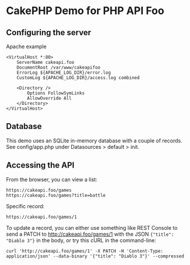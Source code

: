 # CakePHP Demo for PHP API Foo

## Configuring the server

Apache example

```
<VirtualHost *:80>
    ServerName cakeapi.foo
    DocumentRoot /var/www/cakeapifoo
    ErrorLog ${APACHE_LOG_DIR}/error.log
    CustomLog ${APACHE_LOG_DIR}/access.log combined

    <Directory />
        Options FollowSymLinks
        AllowOverride All
    </Directory>
</VirtualHost>
```

## Database

This demo uses an SQLite in-memory database with a couple of records. See config/app.php under Datasources > default > init.

## Accessing the API

From the browser, you can view a list:

```
https://cakeapi.foo/games
https://cakeapi.foo/games?title=battle
```

Specific record:

```
https://cakeapi.foo/games/1
```

To update a record, you can either use something like REST Console to send a PATCH to http://cakeapi.foo/games/1 with the JSON `{"title": "Diablo 3"}` in the body, or try this cURL in the command-line:

```
curl 'http://cakeapi.foo/games/1' -X PATCH -H 'Content-Type: application/json' --data-binary '{"title": "Diablo 3"}' --compressed
```

